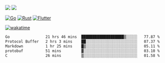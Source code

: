 [![](https://img.shields.io/badge/Windows_11-Pro-292e33?style=flat-square&logo=windows&logoColor=ffffff)](https://www.microsoft.com/en-us/windows/)
[![](https://img.shields.io/badge/macOS-Sonoma-292e33?style=flat-square&logo=apple&logoColor=ffffff)](https://www.apple.com/macbook-pro/) 

[![Go](https://img.shields.io/badge/-Go-DEA584?style=flat&logo=go&logoColor=000000)](https://golang.org/)
[![Rust](https://img.shields.io/badge/-Rust-DEA584?style=flat&logo=rust&logoColor=000000)](https://www.rust-lang.org)
[![Flutter](https://img.shields.io/badge/-Flutter-DEA584?style=flat&logo=flutter&logoColor=000000)](https://flutter.dev/)

[![wakatime](https://wakatime.com/badge/user/9bb0c784-91ca-4b5c-8e9c-b13ece0f7b09.svg)](https://wakatime.com/@9bb0c784-91ca-4b5c-8e9c-b13ece0f7b09)


<!--START_SECTION:waka-->

```txt
Go                21 hrs 46 mins  ███████████████████▒░░░░░   77.87 %
Protocol Buffer   2 hrs 3 mins    ██░░░░░░░░░░░░░░░░░░░░░░░   07.37 %
Markdown          1 hr 25 mins    █▒░░░░░░░░░░░░░░░░░░░░░░░   05.11 %
protobuf          51 mins         ▓░░░░░░░░░░░░░░░░░░░░░░░░   03.10 %
C                 26 mins         ▒░░░░░░░░░░░░░░░░░░░░░░░░   01.58 %
```

<!--END_SECTION:waka-->
